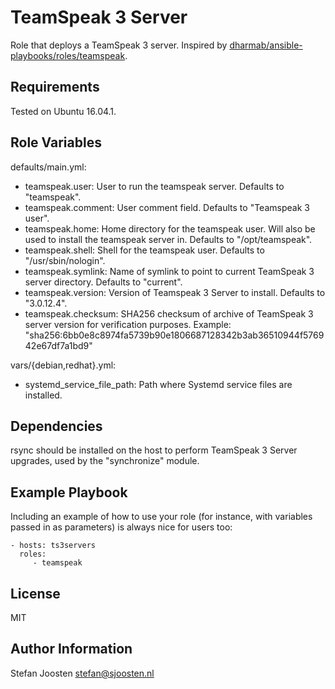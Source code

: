 TeamSpeak 3 Server
==================

Role that deploys a TeamSpeak 3 server.
Inspired by [dharmab/ansible-playbooks/roles/teamspeak](https://github.com/dharmab/ansible-playbooks/tree/master/roles/teamspeak).

Requirements
------------

Tested on Ubuntu 16.04.1.

Role Variables
--------------

defaults/main.yml:

* teamspeak.user: User to run the teamspeak server. Defaults to "teamspeak".
* teamspeak.comment: User comment field. Defaults to "Teamspeak 3 user".
* teamspeak.home: Home directory for the teamspeak user. Will also be used to install the teamspeak server in. Defaults to "/opt/teamspeak".
* teamspeak.shell: Shell for the teamspeak user. Defaults to "/usr/sbin/nologin".
* teamspeak.symlink: Name of symlink to point to current TeamSpeak 3 server directory. Defaults to "current".
* teamspeak.version: Version of Teamspeak 3 Server to install. Defaults to "3.0.12.4".
* teamspeak.checksum: SHA256 checksum of archive of TeamSpeak 3 server version for verification purposes. Example: "sha256:6bb0e8c8974fa5739b90e1806687128342b3ab36510944f576942e67df7a1bd9"

vars/{debian,redhat}.yml:

* systemd_service_file_path: Path where Systemd service files are installed.

Dependencies
------------

rsync should be installed on the host to perform TeamSpeak 3 Server upgrades, used by the "synchronize" module.

Example Playbook
----------------

Including an example of how to use your role (for instance, with variables passed in as parameters) is always nice for users too:

    - hosts: ts3servers
      roles:
         - teamspeak

License
-------

MIT

Author Information
------------------

Stefan Joosten <stefan@sjoosten.nl>
